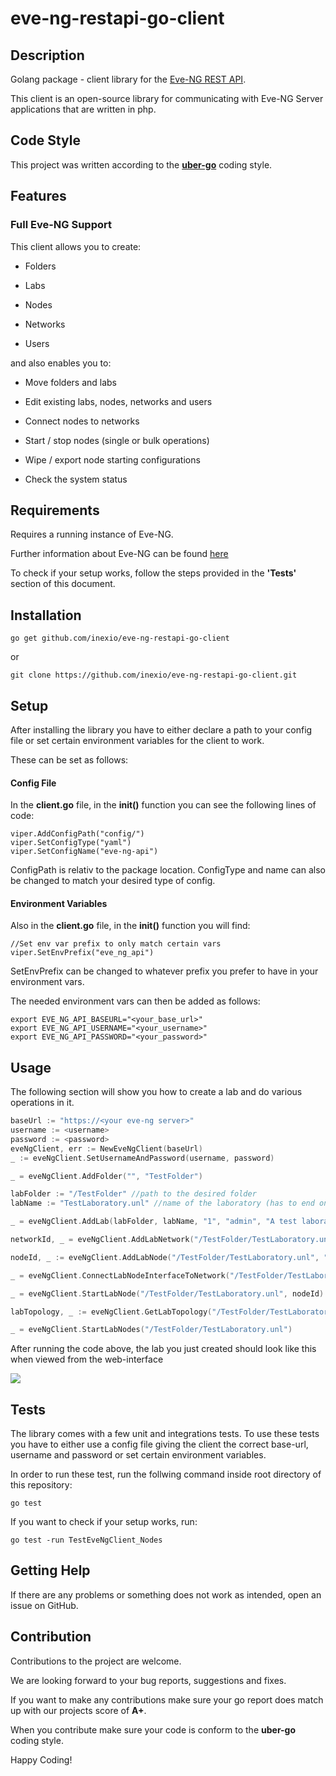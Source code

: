 # eve-ng-restapi-go-client



## Description

Golang package - client library for the [Eve-NG  REST API](https://www.eve-ng.net/index.php/documentation/howtos/how-to-eve-ng-api/).

This client is an open-source library for communicating with Eve-NG Server applications that are written in php.

## Code Style

This project was written according to the **[uber-go](https://github.com/uber-go/guide/blob/master/style.md)** coding style.

## Features

### Full Eve-NG Support

This client allows you to create:

- Folders

- Labs

- Nodes

- Networks

- Users

and also enables you to:

- Move folders and labs

- Edit existing labs, nodes, networks and users

- Connect nodes to networks

- Start / stop nodes (single or bulk operations)

- Wipe / export node starting configurations

- Check the system status

## Requirements

Requires a running instance of Eve-NG.

Further information about Eve-NG can be found [here](https://www.eve-ng.net)

To check if your setup works, follow the steps provided in the **'Tests'** section of this document. 

## Installation

```
go get github.com/inexio/eve-ng-restapi-go-client
```

or 

```
git clone https://github.com/inexio/eve-ng-restapi-go-client.git
```

## Setup

After installing the library you have to either declare a path to your config file or set certain environment variables for the client to work.

These can be set as follows:

#### Config File

In the **client.go** file, in the **init()** function you can see the following lines of code:

```
viper.AddConfigPath("config/")
viper.SetConfigType("yaml")
viper.SetConfigName("eve-ng-api")
```

ConfigPath is relativ to the package location.
ConfigType and name can also be changed to match your desired type of config.

#### Environment Variables

Also in the **client.go** file, in the **init()** function you will find:

```
//Set env var prefix to only match certain vars
viper.SetEnvPrefix("eve_ng_api")
```

SetEnvPrefix can be changed to whatever prefix you prefer to have in your environment vars.

The needed environment vars can then be added as follows:

```
export EVE_NG_API_BASEURL="<your_base_url>"
export EVE_NG_API_USERNAME="<your_username>"
export EVE_NG_API_PASSWORD="<your_password>"
```

## Usage

The following section will show you how to create a lab and do various operations in it.

```go
baseUrl := "https://<your eve-ng server>"
username := <username>
password := <password>
eveNgClient, err := NewEveNgClient(baseUrl)
_ := eveNgClient.SetUsernameAndPassword(username, password)

_ = eveNgClient.AddFolder("", "TestFolder")

labFolder := "/TestFolder" //path to the desired folder
labName := "TestLaboratory.unl" //name of the laboratory (has to end on '.unl')

_ = eveNgClient.AddLab(labFolder, labName, "1", "admin", "A test laboratory", "Test laboratory for unit and integration tests")

networkId, _ = eveNgClient.AddLabNetwork("/TestFolder/TestLaboratory.unl", "nat0", "TestNetwork", "69", "420", 1, 0)

nodeId, _ := eveNgClient.AddLabNode("/TestFolder/TestLaboratory.unl", "qemu", "veos", "0", 0, "AristaSW.png", "veos-4.16.14M", "vEOS", "420", "69", "512", "telnet", 1, "undefined", 4, "", "", "", "", 1)

_ = eveNgClient.ConnectLabNodeInterfaceToNetwork("/TestFolder/TestLaboratory.unl", nodeId, 1, networkId)

_ = eveNgClient.StartLabNode("/TestFolder/TestLaboratory.unl", nodeId)

labTopology, _ := eveNgClient.GetLabTopology("/TestFolder/TestLaboratory.unl")

_ = eveNgClient.StartLabNodes("/TestFolder/TestLaboratory.unl")
```

After running the code above, the lab you just created should look like this when viewed from the web-interface

![](https://user-images.githubusercontent.com/55132811/74844336-99f7a980-532d-11ea-966f-1611f4705102.png)

## Tests

The library comes with a few unit and integrations tests. To use these tests you have to either use a config file giving the client the correct base-url, username and password or set certain environment variables.

In order to run these test, run the follwing command inside root directory of this repository:

```
go test
```

If you want to check if your setup works, run:

```
go test -run TestEveNgClient_Nodes
```

## Getting Help

If there are any problems or something does not work as intended, open an issue on GitHub.

## Contribution

Contributions to the project are welcome.

We are looking forward to your bug reports, suggestions and fixes.

If you want to make any contributions make sure your go report does match up with our projects score of **A+**.

When you contribute make sure your code is conform to the **uber-go** coding style.

Happy Coding!



